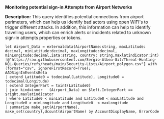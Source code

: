 **Monitoring potential sign-in Attempts from Airport Networks**

**Description:** This query identifies potential connections from airport perimeters, which can help us identify bad actors using open WIFI's to trigger different attacks.
In addition, this information can help to identify travelling users, which can enrich alerts or incidents related to unknown sign-in attempts properties or tokens.

```
let Airport_Data = externaldata(AirportName:string, maxLatitude: decimal, minLatitude:decimal, maxLongitude:decimal, minLongitude:decimal,iata:string, country: string,maxlatindicator:int)[@"https://raw.githubusercontent.com/Sergio-Albea-Git/Threat-Hunting-KQL-Queries/refs/heads/main/Security-Lists/Airport_polygon.csv"] with (format="csv", ignoreFirstRecord=True);
AADSignInEventsBeta
| extend Latitude0 = todecimal(Latitude), Longitude0 = todecimal(Longitude)
| extend IntegerPart = toint(Latitude0)
| join kind=inner   (Airport_Data) on $left.IntegerPart == $right.maxlatindicator
| where Latitude0 < minLatitude and Latitude0 < maxLatitude and Longitude0 > minLongitude and Longitude0  < maxLongitude
| summarize make_set(AirportName),  make_set(country),dcount(AirportName) by AccountDisplayName, ErrorCode
```
